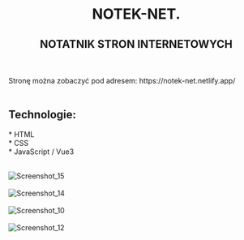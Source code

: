 <h1 align="center"> NOTEK-NET. </h >
<br />
<h2 align="center"> NOTATNIK STRON INTERNETOWYCH  </h2>
<br />
<br />
Stronę można zobaczyć pod adresem: https://notek-net.netlify.app/
<br />
<br />
<h2 align="left"> Technologie: </h2>
* HTML 
<br />
* CSS
<br />
* JavaScript / Vue3
<br />
<br />


![Screenshot_15](https://user-images.githubusercontent.com/105555319/182258151-8c463cbc-a8e4-47a8-bb30-8eebd055d5ff.png)
<br />
<br />
![Screenshot_14](https://user-images.githubusercontent.com/105555319/182258756-38586357-f64d-46fb-9eb4-8bbb3f59f031.png)
<br />
<br />
![Screenshot_10](https://user-images.githubusercontent.com/105555319/182258606-ed639d8e-289c-41c5-9d16-d308d87c4d44.png)
<br />
<br />
![Screenshot_12](https://user-images.githubusercontent.com/105555319/182258700-f3e0062b-3586-4b60-b9d2-b2a0b9f91c43.png)



